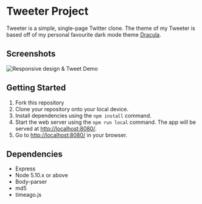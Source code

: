 # Tweeter Project

Tweeter is a simple, single-page Twitter clone. The theme of my Tweeter is based off of my personal favourite dark mode theme [Dracula](https://draculatheme.com/).

## Screenshots
![Responsive design & Tweet Demo](docs/Re-sizing+tweet-demop.gif)
## Getting Started

1. Fork this repository
2. Clone your repository onto your local device.
3. Install dependencies using the `npm install` command.
3. Start the web server using the `npm run local` command. The app will be served at <http://localhost:8080/>.
4. Go to <http://localhost:8080/>[](<http://localhost:8080/>) in your browser.

## Dependencies

- Express
- Node 5.10.x or above
- Body-parser
- md5
- timeago.js
